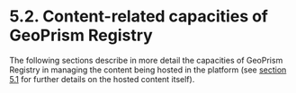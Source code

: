 # 5.2. Content-related capacities of GeoPrism Registry

The following sections describe in more detail the capacities of GeoPrism Registry in managing the content being hosted in the platform (see [section 5.1](./#5.1-content) for further details on the hosted content itself).
